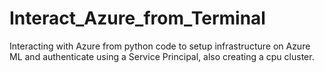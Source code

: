 # Interact_Azure_from_Terminal
Interacting with Azure from python code to setup infrastructure on Azure ML and authenticate using a Service Principal, also creating a cpu cluster.
